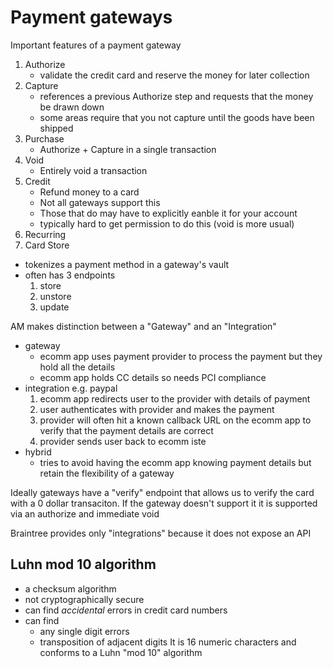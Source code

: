 # Payment gateways

Important features of a payment gateway

1. Authorize
    - validate the credit card and reserve the money for later collection
1. Capture
    - references a previous Authorize step and requests that the money be drawn
      down
    - some areas require that you not capture until the goods have been shipped
1. Purchase
    - Authorize + Capture in a single transaction
1. Void
    - Entirely void a transaction
1. Credit
    - Refund money to a card
    - Not all gateways support this
    - Those that do may have to explicitly eanble it for your account
    - typically hard to get permission to do this (void is more usual)
1. Recurring
1. Card Store

- tokenizes a payment method in a gateway's vault
- often has 3 endpoints
    1. store
    1. unstore
    1. update

AM makes distinction between a "Gateway" and an "Integration"

- gateway
    - ecomm app uses payment provider to process the payment but they hold all
      the details
    - ecomm app holds CC details so needs PCI compliance
- integration e.g. paypal
    1. ecomm app redirects user to the provider with details of payment
    1. user authenticates with provider and makes the payment
    1. provider will often hit a known callback URL on the ecomm app to verify
       that the payment details are correct
    1. provider sends user back to ecomm iste
- hybrid
    - tries to avoid having the ecomm app knowing payment details but retain the
      flexibility of a gateway

Ideally gateways have a "verify" endpoint that allows us to verify the card with
a 0 dollar transaciton. If the gateway doesn't support it it is supported via an
authorize and immediate void

Braintree provides only "integrations" because it does not expose an API

## Luhn mod 10 algorithm

- a checksum algorithm
- not cryptographically secure
- can find _accidental_ errors in credit card numbers
- can find
    - any single digit errors
    - transposition of adjacent digits It is 16 numeric characters and conforms
      to a Luhn "mod 10" algorithm
